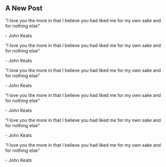 ## A New Post
<div class="mySlides">
  <q>I love you the more in that I believe you had liked me for my own sake and for nothing else</q>
  <p class="author">- John Keats</p>
</div><div class="mySlides">
  <q>I love you the more in that I believe you had liked me for my own sake and for nothing else</q>
  <p class="author">- John Keats</p>
</div><div class="mySlides">
  <q>I love you the more in that I believe you had liked me for my own sake and for nothing else</q>
  <p class="author">- John Keats</p>
</div><div class="mySlides">
  <q>I love you the more in that I believe you had liked me for my own sake and for nothing else</q>
  <p class="author">- John Keats</p>
</div><div class="mySlides">
  <q>I love you the more in that I believe you had liked me for my own sake and for nothing else</q>
  <p class="author">- John Keats</p>
</div><div class="mySlides">
  <q>I love you the more in that I believe you had liked me for my own sake and for nothing else</q>
  <p class="author">- John Keats</p>
</div>

